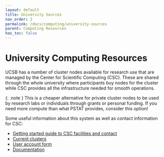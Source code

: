 ```yaml
---
layout: default
title: University Sources
nav_order: 2
permalink: /docs/computing/university-sources
parent: Computing Resources
has_toc: false
---
```


# University Computing Resources

UCSB has a number of cluster nodes available for research use that are managed by the Center for Scientific Computing (CSC).  These are shared through the whole university where participants buy nodes for the cluster while CSC provides all the infrastructure needed for smooth operations.

{: .note }
This is a cheaper alternative for private cluster nodes to be used by research labs or individuals through grants or personal funding.  If you need more compute than what PSTAT provides, consider this option!

Some useful information about this system as well as contact information for CSC:
- [Getting started guide to CSC facilities and contact](https://csc.cnsi.ucsb.edu/get-started)
- [Current clusters](https://csc.cnsi.ucsb.edu/clusters)
- [User account form](https://csc.cnsi.ucsb.edu/forms/user-account)
- [Documentation](https://csc.cnsi.ucsb.edu/docs)
